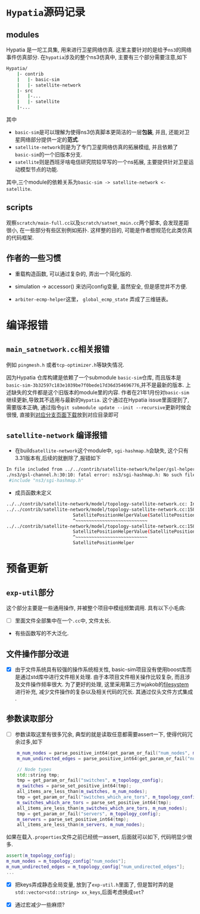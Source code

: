 # `Hypatia`源码记录

## modules
Hypatia 是一坨工具集, 用来进行卫星网络仿真. 这里主要针对的是给予`ns3`的网络事件仿真部分.
在`hypatia`涉及的整个ns3仿真中, 主要有三个部分需要注意,如下
```bash
Hypatia/
    |- contrib
    |   |- basic-sim   
    |   |- satellite-network
    |- src
    |   |-...
    |   |- satellite
    |-...
```

其中
- `basic-sim`是可以理解为使得ns3仿真脚本更简洁的一层**包装**, 并且, 还能对卫星网络部分提供一定的**范式**.
- `satellite-network`则是为了专门卫星网络仿真的拓展模组, 并且依赖了`basic-sim`的一个旧版本分支.
- `satellite`则是西班牙啥电信研究院较早写的一个ns拓展, 主要提供针对卫星运动模型节点的功能.

其中,三个module的依赖关系为`basic-sim -> satellite-network <- satellite`.

## scripts

观察`scratch/main-full.cc`以及`scratch/satnet_main.cc`两个脚本, 会发现差距很小, 在一些部分有些区别例如拓扑. 这样整的目的, 可能是作者想规范化此类仿真的代码框架. 



## 作者的一些习惯

- 重载构造函数, 可以通过复杂的, 弄出一个简化版的.

- simulation -> accessor() 来访问config变量, 虽然安全, 但是感觉并不方便.

- `arbiter-ecmp-helper`这里， `global_ecmp_state` 弄成了三维链表。


# 编译报错

## `main_satnetwork.cc`相关报错

例如 `pingmesh.h` 或者`tcp-optimizer.h`等缺失情况.

因为Hypatia 仓库构建是依赖了一个submodule `basic-sim`仓库, 而且版本是`basic-sim-3b32597c183e1039be7f0bede17d36d354696776`,并不是最新的版本. 上述缺失的文件都是这个旧版本的module里的内容. 作者在21年1月份对`basic-sim`继续更新,导致其不适用与最新的`Hypatia`. 这个通过在Hypatia issue里面提到了,需要版本正确, 通过指令`git submodule update --init --recursive`更新时候会很慢, 直接到[对应分支页面下载](https://github.com/snkas/basic-sim/tree/3b32597c183e1039be7f0bede17d36d354696776)放到对应目录即可



## `satellite-network` 编译报错
 - 在build`satellite-network`这个module中, `sgi-hashmap.h`会缺失, 这个只有3.31版本有,后续的就删除了,报错如下

```bash
In file included from ../../contrib/satellite-network/helper/gsl-helper.cc:31:0:
./ns3/gsl-channel.h:30:10: fatal error: ns3/sgi-hashmap.h: No such file or directory
 #include "ns3/sgi-hashmap.h"
```

- 成员函数未定义

```bash
../../contrib/satellite-network/model/topology-satellite-network.cc: In member function ‘void ns3::TopologySatelliteNetwork::ReadSatellites()’:
../../contrib/satellite-network/model/topology-satellite-network.cc:158:25: error: ‘SatellitePositionHelperValue’ was not declared in this scope
                         SatellitePositionHelperValue(SatellitePositionHelper(satellite))
                         ^~~~~~~~~~~~~~~~~~~~~~~~~~~~
../../contrib/satellite-network/model/topology-satellite-network.cc:158:25: note: suggested alternative: ‘SatellitePositionHelper’
                         SatellitePositionHelperValue(SatellitePositionHelper(satellite))
                         ^~~~~~~~~~~~~~~~~~~~~~~~~~~~
                         SatellitePositionHelper

```



# 预备更新

## `exp-util`部分

这个部分主要是一些通用操作, 并被整个项目中模组频繁调用. 具有以下小毛病:
- [ ] 里面文件全部集中在一个`.cc`中, 文件太长.
- 有些函数写的不大泛化.



## 文件操作部分改进


- [x] 由于文件系统具有较强的操作系统相关性, basic-sim项目没有使用boost库而是通过std库中进行文件相关处理.
由于本项目文件相关操作比较复杂, 而且涉及文件操作频率很大. 为了更好的处理, 这里采用第三方wjakob的[filesystem](https://github.com/wjakob/filesystem)进行补充, 减少文件操作的复杂以及相关代码的冗长. 其通过仅头文件方式集成 .


## 参数读取部分

- [ ] 参数读取这里有很多冗余, 典型的就是读取任意都需要assert一下, 使得代码冗余过多,如下

```cpp
    m_num_nodes = parse_positive_int64(get_param_or_fail("num_nodes", m_topology_config));
    m_num_undirected_edges = parse_positive_int64(get_param_or_fail("num_undirected_edges", m_topology_config));

    // Node types
    std::string tmp;
    tmp = get_param_or_fail("switches", m_topology_config);
    m_switches = parse_set_positive_int64(tmp);
    all_items_are_less_than(m_switches, m_num_nodes);
    tmp = get_param_or_fail("switches_which_are_tors", m_topology_config);
    m_switches_which_are_tors = parse_set_positive_int64(tmp);
    all_items_are_less_than(m_switches_which_are_tors, m_num_nodes);
    tmp = get_param_or_fail("servers", m_topology_config);
    m_servers = parse_set_positive_int64(tmp);
    all_items_are_less_than(m_servers, m_num_nodes);
```

如果在载入`.properties`文件之前已经统一assert, 后面就可以如下, 代码明显少很多.

```cpp
assert(m_topology_config);
m_num_nodes = m_topology_config["num_nodes"];
m_num_undirected_edges = m_topology_config["num_undirected_edges"];
...

```


- [x] 把keys弄成静态全局变量, 放到了`exp-util.h`里面了, 但是暂时弄的是`std::vector<std::string> xx_keys`,后面考虑换成`set`?



- [x] 通过宏减少一些麻烦?




